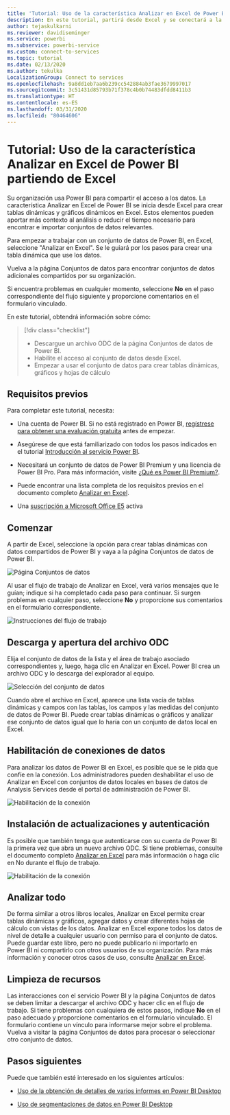 ```yaml
---
title: 'Tutorial: Uso de la característica Analizar en Excel de Power BI partiendo de Excel'
description: En este tutorial, partirá desde Excel y se conectará a la página Conjuntos de datos de Power BI para importar conjuntos de datos en Excel.
author: tejaskulkarni
ms.reviewer: davidiseminger
ms.service: powerbi
ms.subservice: powerbi-service
ms.custom: connect-to-services
ms.topic: tutorial
ms.date: 02/13/2020
ms.author: tekulka
LocalizationGroup: Connect to services
ms.openlocfilehash: 9a8dd1eb7aa6b239cc542884ab3fae3679997017
ms.sourcegitcommit: 3c51431d85793b71f378c4b0b74483dfdd8411b3
ms.translationtype: HT
ms.contentlocale: es-ES
ms.lasthandoff: 03/31/2020
ms.locfileid: "80464606"
---
```

# <a name="tutorial-use-power-bi-analyze-in-excel-starting-in-excel"></a>Tutorial: Uso de la característica Analizar en Excel de Power BI partiendo de Excel

Su organización usa Power BI para compartir el acceso a los datos. La característica Analizar en Excel de Power BI se inicia desde Excel para crear tablas dinámicas y gráficos dinámicos en Excel. Estos elementos pueden aportar más contexto al análisis o reducir el tiempo necesario para encontrar e importar conjuntos de datos relevantes.

Para empezar a trabajar con un conjunto de datos de Power BI, en Excel, seleccione "Analizar en Excel". Se le guiará por los pasos para crear una tabla dinámica que use los datos.  

Vuelva a la página Conjuntos de datos para encontrar conjuntos de datos adicionales compartidos por su organización.

Si encuentra problemas en cualquier momento, seleccione **No** en el paso correspondiente del flujo siguiente y proporcione comentarios en el formulario vinculado.  

En este tutorial, obtendrá información sobre cómo:

> [!div class="checklist"]
> * Descargue un archivo ODC de la página Conjuntos de datos de Power BI.
> * Habilite el acceso al conjunto de datos desde Excel.
> * Empezar a usar el conjunto de datos para crear tablas dinámicas, gráficos y hojas de cálculo

## <a name="prerequisites"></a>Requisitos previos

Para completar este tutorial, necesita:

* Una cuenta de Power BI. Si no está registrado en Power BI, [regístrese para obtener una evaluación gratuita](https://app.powerbi.com/signupredirect?pbi_source=web) antes de empezar.

* Asegúrese de que está familiarizado con todos los pasos indicados en el tutorial [Introducción al servicio Power BI](https://docs.microsoft.com/power-bi/service-get-started).

* Necesitará un conjunto de datos de Power BI Premium y una licencia de Power BI Pro. Para más información, visite [¿Qué es Power BI Premium?](https://docs.microsoft.com/power-bi/service-premium-what-is).

* Puede encontrar una lista completa de los requisitos previos en el documento completo [Analizar en Excel](https://docs.microsoft.com/power-bi/service-analyze-in-excel#requirements).

* Una [suscripción a Microsoft Office E5](https://www.microsoft.com/microsoft-365/business/office-365-enterprise-e5-business-software?activetab=pivot%3aoverviewtab) activa

## <a name="get-started"></a>Comenzar

A partir de Excel, seleccione la opción para crear tablas dinámicas con datos compartidos de Power BI y vaya a la página Conjuntos de datos de Power BI.

![Página Conjuntos de datos](media/service-tutorial-analyze-in-excel/tutorial-analyze-in-excel-01.png)

Al usar el flujo de trabajo de Analizar en Excel, verá varios mensajes que le guían; indique si ha completado cada paso para continuar. Si surgen problemas en cualquier paso, seleccione **No** y proporcione sus comentarios en el formulario correspondiente.

![Instrucciones del flujo de trabajo](media/service-tutorial-analyze-in-excel/tutorial-analyze-in-excel-02.png)

## <a name="download-and-open-the-odc-file"></a>Descarga y apertura del archivo ODC

Elija el conjunto de datos de la lista y el área de trabajo asociado correspondientes y, luego, haga clic en Analizar en Excel. Power BI crea un archivo ODC y lo descarga del explorador al equipo.

![Selección del conjunto de datos](media/service-tutorial-analyze-in-excel/tutorial-analyze-in-excel-03.png)

Cuando abre el archivo en Excel, aparece una lista vacía de tablas dinámicas y campos con las tablas, los campos y las medidas del conjunto de datos de Power BI. Puede crear tablas dinámicas o gráficos y analizar ese conjunto de datos igual que lo haría con un conjunto de datos local en Excel.

## <a name="enable-data-connections"></a>Habilitación de conexiones de datos

Para analizar los datos de Power BI en Excel, es posible que se le pida que confíe en la conexión. Los administradores pueden deshabilitar el uso de Analizar en Excel con conjuntos de datos locales en bases de datos de Analysis Services desde el portal de administración de Power BI.

![Habilitación de la conexión](media/service-tutorial-analyze-in-excel/tutorial-analyze-in-excel-04.png)

## <a name="install-updates-and-authenticate"></a>Instalación de actualizaciones y autenticación

Es posible que también tenga que autenticarse con su cuenta de Power BI la primera vez que abra un nuevo archivo ODC.  Si tiene problemas, consulte el documento completo [Analizar en Excel](https://docs.microsoft.com/power-bi/service-analyze-in-excel#sign-in-to-power-bi ) para más información o haga clic en No durante el flujo de trabajo.

![Habilitación de la conexión](media/service-tutorial-analyze-in-excel/tutorial-analyze-in-excel-05.png)

## <a name="analyze-away"></a>Analizar todo

De forma similar a otros libros locales, Analizar en Excel permite crear tablas dinámicas y gráficos, agregar datos y crear diferentes hojas de cálculo con vistas de los datos. Analizar en Excel expone todos los datos de nivel de detalle a cualquier usuario con permiso para el conjunto de datos. Puede guardar este libro, pero no puede publicarlo ni importarlo en Power BI ni compartirlo con otros usuarios de su organización. Para más información y conocer otros casos de uso, consulte [Analizar en Excel](https://docs.microsoft.com/power-bi/service-analyze-in-excel#analyze-away).

## <a name="clean-up-resources"></a>Limpieza de recursos

Las interacciones con el servicio Power BI y la página Conjuntos de datos se deben limitar a descargar el archivo ODC y hacer clic en el flujo de trabajo. Si tiene problemas con cualquiera de estos pasos, indique **No** en el paso adecuado y proporcione comentarios en el formulario vinculado. El formulario contiene un vínculo para informarse mejor sobre el problema. Vuelva a visitar la página Conjuntos de datos para procesar o seleccionar otro conjunto de datos.

## <a name="next-steps"></a>Pasos siguientes

Puede que también esté interesado en los siguientes artículos:

* [Uso de la obtención de detalles de varios informes en Power BI Desktop](https://docs.microsoft.com/power-bi/desktop-cross-report-drill-through)

* [Uso de segmentaciones de datos en Power BI Desktop](https://docs.microsoft.com/power-bi/visuals/power-bi-visualization-slicers)
